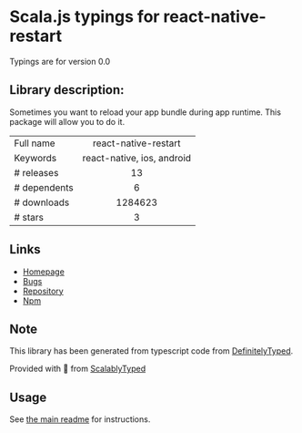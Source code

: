 
# Scala.js typings for react-native-restart

Typings are for version 0.0

## Library description:
Sometimes you want to reload your app bundle during app runtime. This package will allow you to do it.

|                    |                 |
| ------------------ | :-------------: |
| Full name          | react-native-restart |
| Keywords           | react-native, ios, android |
| # releases         | 13 |
| # dependents       | 6 |
| # downloads        | 1284623 |
| # stars            | 3 |

## Links
- [Homepage](https://github.com/avishayil/react-native-restart#readme)
- [Bugs](https://github.com/avishayil/react-native-restart/issues)
- [Repository](https://github.com/avishayil/react-native-restart)
- [Npm](https://www.npmjs.com/package/react-native-restart)
    


## Note
This library has been generated from typescript code from [DefinitelyTyped](https://definitelytyped.org).

Provided with :purple_heart: from [ScalablyTyped](https://github.com/oyvindberg/ScalablyTyped)

## Usage
See [the main readme](../../readme.md) for instructions.


